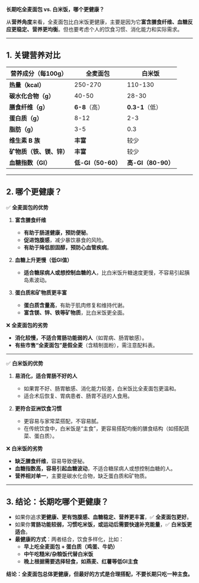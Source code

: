 **长期吃全麦面包 vs. 白米饭，哪个更健康？**  

从**营养角度**来看，全麦面包比白米饭更健康，主要是因为它**富含膳食纤维、血糖反应更稳定、营养更均衡**。但也要考虑个人的饮食习惯、消化能力和实际需求。

---

## **1. 关键营养对比**
| 营养成分（每100g） | **全麦面包** | **白米饭** |
|---------------|----------|---------|
| **热量（kcal）** | 250-270 | 110-130 |
| **碳水化合物（g）** | 40-50 | 28-30 |
| **膳食纤维（g）** | **6-8**（高） | **0.3-1**（低） |
| **蛋白质（g）** | 8-12 | 2-3 |
| **脂肪（g）** | 3-5 | 0.3 |
| **维生素 B 族** | **丰富** | 较少 |
| **矿物质（铁、镁、锌）** | **丰富** | 较少 |
| **血糖指数（GI）** | **低-GI（50-60）** | **高-GI（80-90）** |

---

## **2. 哪个更健康？**
✅ **全麦面包的优势**
1. **富含膳食纤维**  
   - **有助于肠道健康，预防便秘**。  
   - **促进饱腹感**，减少暴饮暴食的风险。  
   - **有助于降低胆固醇，预防心血管疾病**。

2. **血糖上升更慢（低GI值）**  
   - **适合糖尿病人或想控制血糖的人**，比白米饭升糖速度更慢，不容易引起胰岛素波动。

3. **蛋白质和矿物质更丰富**  
   - **蛋白质含量高**，有助于肌肉修复和维持代谢。  
   - **富含镁、锌、铁等矿物质**，比白米饭更全面。

❌ **全麦面包的劣势**
- **消化较慢，不适合胃肠功能弱的人**（如胃病、肠胃敏感）。  
- **有些市售“全麦面包”是假全麦**（含精制面粉），需注意配料表。  

---

✅ **白米饭的优势**
1. **易消化，适合胃肠不好的人**  
   - 如果胃不好、肠胃敏感、消化能力较差，白米饭比全麦面包更温和。  
   - 适合术后恢复、胃病患者、肠胃不适的人食用。

2. **更符合亚洲饮食习惯**  
   - 更容易与家常菜搭配，不容易腻。  
   - 在传统饮食中，白米饭是“主食”，更容易搭配均衡的膳食结构（如搭配蔬菜、蛋白质）。

❌ **白米饭的劣势**
- **缺乏膳食纤维**，容易导致便秘。  
- **血糖指数高，容易引起血糖波动**，不适合糖尿病人或想控制血糖的人。  
- **营养相对单一**，主要是碳水化合物，缺乏蛋白质和矿物质。  

---

## **3. 结论：长期吃哪个更健康？**
- 如果你追求**更健康、更有饱腹感、血糖稳定、营养更丰富**，✅ **全麦面包更好**。  
- 如果你**胃肠功能较弱，习惯吃米饭，或运动后需要快速补充能量**，✅ **白米饭更适合**。  
- **最健康的方式**：两者结合，饮食多样化，比如：
  - **早上吃全麦面包 + 蛋白质（鸡蛋、牛奶）**
  - **中午吃糙米/杂粮饭代替白米饭**
  - **晚上根据需要选择轻食，如燕麦、红薯等低GI主食**

**结论：全麦面包总体更健康，但最好的方式是合理搭配，不要长期只吃一种主食。**